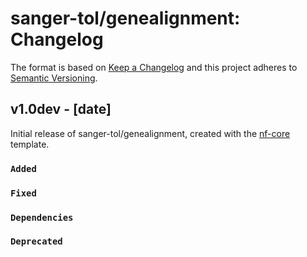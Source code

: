 # sanger-tol/genealignment: Changelog

The format is based on [Keep a Changelog](https://keepachangelog.com/en/1.0.0/)
and this project adheres to [Semantic Versioning](https://semver.org/spec/v2.0.0.html).

## v1.0dev - [date]

Initial release of sanger-tol/genealignment, created with the [nf-core](https://nf-co.re/) template.

### `Added`

### `Fixed`

### `Dependencies`

### `Deprecated`
